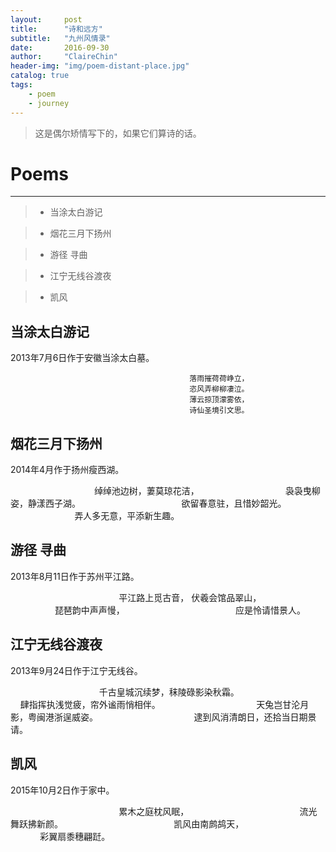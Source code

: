 ```yaml
---
layout:     post
title:      "诗和远方"
subtitle:   "九州风情录"
date:       2016-09-30
author:     "ClaireChin"
header-img: "img/poem-distant-place.jpg"
catalog: true
tags:
    - poem
    - journey
---
```

>这是偶尔矫情写下的，如果它们算诗的话。

# Poems

------

> * 当涂太白游记

> * 烟花三月下扬州

> * 游径 寻曲

> * 江宁无线谷渡夜

> * 凯风

## 当涂太白游记
  2013年7月6日作于安徽当涂太白墓。



                                            落雨摧荷荷峥立，
                                            恣风弄柳柳凄泣。
                                            薄云掠顶濛雾依，
                                            诗仙圣境引文思。
                                            
                                            
## 烟花三月下扬州
  2014年4月作于扬州瘦西湖。
  
  
  
                                         绰绰池边树，萋莫琼花洁，
                                         袅袅曳柳姿，静漾西子湖。
                                         欲留春意驻，且惜妙韶光。
                                         弄人多无意，平添新生趣。
                                         
                                         
## 游径 寻曲
  2013年8月11日作于苏州平江路。
  
  
  
                                             平江路上觅古音，
                                             伏羲会馆品翠山，
                                             琵琶韵中声声慢，
                                             应是怜请惜景人。
                                             
                                             
## 江宁无线谷渡夜
  2013年9月24日作于江宁无线谷。
  
  
  
                                       千古皇城沉续梦，秣陵碌影染秋霜。
                                       肆指挥执浅觉疲，帘外谧雨悄相伴。
                                       天兔岂甘沦月影，粤闽港浙逞威姿。
                                       逮到风消清朗日，还拾当日期景请。

                                            
## 凯风
  2015年10月2日作于家中。
  
  
  
                                             累木之庭枕风眠，
                                             流光舞跃拂新颜。
                                             凯风由南鹧鸪天，
                                             彩翼扇黍穗翩跹。
    
    
